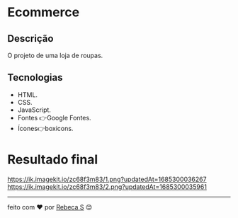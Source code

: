 # Ecommerce

## Descrição
O projeto de uma loja de roupas.  

## Tecnologias 
* HTML.
* CSS.
* JavaScript.
* Fontes 👉Google Fontes.
* Ícones👉boxicons.

# Resultado final
https://ik.imagekit.io/zc68f3m83/1.png?updatedAt=1685300036267
https://ik.imagekit.io/zc68f3m83/2.png?updatedAt=1685300035961

---
feito com ❤️ por [Rebeca S](https://github.com/rebecasantana) 😊
